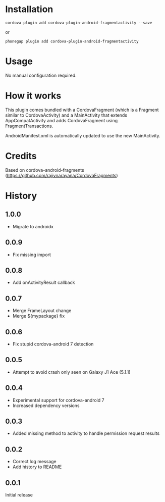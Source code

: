 # Installation
```
cordova plugin add cordova-plugin-android-fragmentactivity --save
```

or

```
phonegap plugin add cordova-plugin-android-fragmentactivity
```

# Usage
No manual configuration required.

# How it works
This plugin comes bundled with a CordovaFragment (which is a Fragment similar to CordovaActivity) and a MainActivity that extends AppCompatActivity and adds CordovaFragment using FragmentTransactions.

AndroidManifest.xml is automatically updated to use the new MainActivity.

# Credits
Based on cordova-android-fragments (https://github.com/rajivnarayana/CordovaFragments)

# History
## 1.0.0
- Migrate to androidx

## 0.0.9
- Fix missing import

## 0.0.8
- Add onActivityResult callback

## 0.0.7
- Merge FrameLayout change
- Merge ${mypackage} fix

## 0.0.6
- Fix stupid cordova-android 7 detection

## 0.0.5
- Attempt to avoid crash only seen on Galaxy J1 Ace (5.1.1)

## 0.0.4
- Experimental support for cordova-android 7
- Increased dependency versions

## 0.0.3
- Added missing method to activity to handle permission request results

## 0.0.2
- Correct log message
- Add history to README

## 0.0.1
Initial release
